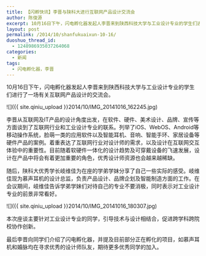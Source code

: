 ```yaml
---
title: 【闪孵快讯】李晋与陕科大进行互联网产品设计交流会
author: 陈俊源
excerpt: 10月16日下午，闪电孵化器发起人李晋来到陕西科技大学与工业设计专业的学生们进行了一场有关互联网产品设计的交流会。
layout: post
permalink: /2014/10/shanfukuaixun-10-16/
duoshuo_thread_id:
  - 1248986935037264068
categories:
  - 新闻
tags:
  - 闪电孵化器，李晋
---
```


10月16日下午，闪电孵化器发起人李晋来到陕西科技大学与工业设计专业的学生们进行了一场有关互联网产品设计的交流会。

![]({{ site.qiniu_upload }}2014/10/IMG_20141016_162245.jpg)

李晋从互联网及IT产品的设计角度出发，在软件、硬件、美术设计、品牌、宣传等方面谈到了互联网行业和工业设计专业的联系。列举了iOS、WebOS、Android等移动操作系统，脸萌一类的应用软件以及智能耳机、音响、智能手环、家居设备等硬件产品的案例。着重表达了互联网行业对设计师的需求，以及设计在互联网交互体验中的重要性。目前随着软硬件一体化的设计趋势及可穿戴设备的飞速发展，设计在产品中将会有着更加重要的角色，优秀设计师资源也会越来越稀缺。

随后，陕科大优秀学长岐维佳为在座的学弟学妹分享了自己一些实际的感受。岐维佳现为慕声耳机的设计总监，负责产品设计、品牌企划及智能制造方面的工作。在会议期间，岐维佳告诉学弟学妹们对待自己的专业不要消极，同时表示对工业设计专业的前景非常看好。


![]({{ site.qiniu_upload }}2014/10/IMG_20141016_180307.jpg)

本次座谈主要针对工业设计专业的同学，引导技术与设计相结合，促进跨学科跨院校协作创新。

最后李晋向同学们介绍了闪电孵化器，并提及目前部分正在孵化的项目，如慕声耳机和婚脉均在寻求优秀的设计师队友，期待更多优秀同学的加入。

